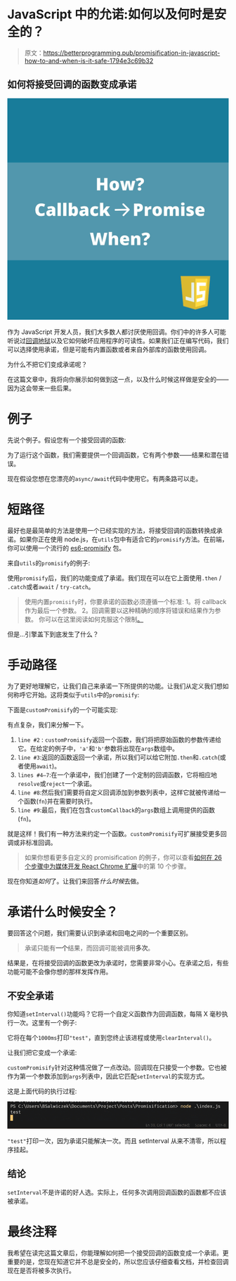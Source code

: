 # JavaScript 中的允诺:如何以及何时是安全的？

> 原文：<https://betterprogramming.pub/promisification-in-javascript-how-to-and-when-is-it-safe-1794e3c69b32>

## 如何将接受回调的函数变成承诺

![](img/d3118bab32b3706f3e5a6a06c82bb50d.png)

作为 JavaScript 开发人员，我们大多数人都讨厌使用回调。你们中的许多人可能听说过[回调地狱](http://callbackhell.com/)以及它如何破坏应用程序的可读性。如果我们正在编写代码，我们可以选择使用承诺，但是可能有内置函数或者来自外部库的函数使用回调。

为什么不把它们变成承诺呢？

在这篇文章中，我将向你展示如何做到这一点，以及什么时候这样做是安全的——因为这会带来一些后果。

# 例子

先说个例子。假设您有一个接受回调的函数:

为了运行这个函数，我们需要提供一个回调函数，它有两个参数——结果和潜在错误。

现在假设您想在您漂亮的`async/await`代码中使用它。有两条路可以走。

# 短路径

最好也是最简单的方法是使用一个已经实现的方法，将接受回调的函数转换成承诺。如果你正在使用 node.js，在`utils`包中有适合它的`promisify`方法。在前端，你可以使用一个流行的 [es6-promisify](https://www.npmjs.com/package/es6-promisify) 包。

来自`utils`的`promisify`的例子:

使用`promisify`后，我们的功能变成了承诺。我们现在可以在它上面使用`.then` / `.catch`或者`await` / `try-catch`。

> 使用内置`promisify`时，你要承诺的函数必须遵循一个标准:
> 1。将 callback 作为最后一个参数。
> 2。回调需要以这种精确的顺序将错误和结果作为参数。
> 你可以在这里阅读如何克服这个限制[。](https://nodejs.org/dist/latest-v8.x/docs/api/util.html#util_custom_promisified_functions)

但是…引擎盖下到底发生了什么？

# 手动路径

为了更好地理解它，让我们自己来承诺一下所提供的功能。让我们从定义我们想如何称呼它开始。这将类似于`utils`中的`promisify`:

下面是`customPromisify`的一个可能实现:

有点复杂，我们来分解一下。

1.  `line #2` : `customPromisify`返回一个函数，我们将把原始函数的参数传递给它。在给定的例子中，`'a'`和`'b'`参数将出现在`args`数组中。
2.  `line #3`:返回的函数返回一个承诺，所以我们可以给它附加`.then`和`.catch`(或者使用`await`)。
3.  `lines #4–7`:在一个承诺中，我们创建了一个定制的回调函数，它将相应地`resolve`或`reject`一个承诺。
4.  `line #8`:然后我们需要将自定义回调添加到参数列表中，这样它就被传递给一个函数(`fn`)并在需要时执行。
5.  `line #9`:最后，我们在包含`customCallback`的`args`数组上调用提供的函数(`fn`)。

就是这样！我们有一种方法来约定一个函数。`customPromisify`可扩展接受更多回调或非标准回调。

> 如果你想看更多自定义的 promisification 的例子，你可以查看[如何在 26 个步骤中为媒体开发 React Chrome 扩展](https://medium.com/@bsalwiczek/how-to-develop-react-chrome-extension-for-medium-in-26-steps-d0401149e3a2)中的第 10 个步骤。

现在你知道*如何*了。让我们来回答*什么时候*去做。

# 承诺什么时候安全？

要回答这个问题，我们需要认识到承诺和回电之间的一个重要区别。

> 承诺只能有**一个**结果，而回调可能被调用**多次**。

结果是，在将接受回调的函数更改为承诺时，您需要非常小心。在承诺之后，有些功能可能不会像你想的那样发挥作用。

## 不安全承诺

你知道`setInterval()`功能吗？它将一个自定义函数作为回调函数，每隔 X 毫秒执行一次。这里有一个例子:

它将在每个`1000ms`打印`"test"`，直到您终止该进程或使用`clearInterval()`。

让我们把它变成一个承诺:

`customPromisify`针对这种情况做了一点改动。回调现在只接受一个参数。它也被作为第一个参数添加到`args`列表中，因此它匹配`setInterval`的实现方式。

这是上面代码的执行过程:

![](img/7c4c4f86d10a9a5dcd6b4f0c9d2abff3.png)

`"test"`打印一次，因为承诺只能解决一次。而且 setInterval 从来不清零，所以程序挂起。

## 结论

`setInterval`不是许诺的好人选。实际上，任何多次调用回调函数的函数都不应该被承诺。

# 最终注释

我希望在读完这篇文章后，你能理解如何把一个接受回调的函数变成一个承诺。更重要的是，您现在知道它并不总是安全的，所以您应该仔细查看文档，并检查回调现在是否将被多次执行。